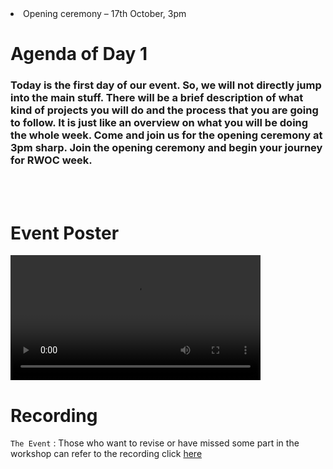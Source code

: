 <li>Opening ceremony – 17th October, 3pm 

<h1>Agenda of Day 1</h1>
<h3>Today is the first day of our event. So, we will not directly jump into the main stuff. There will be a brief description of what kind of projects you will do and the process that you are going to follow. It is just like an overview on what you will be doing the whole week. Come and join us for the opening ceremony at 3pm sharp. Join the opening ceremony and begin your journey for RWOC week. </h3>

<br>
<br>

# Event Poster

<video src="video.mp4" alt="poster" style="width:400px;"></video>

# Recording

`The Event` : 
Those who want to revise or have missed some part in the workshop can refer to the recording click [here](https://drive.google.com/file/d/1BedOSFTF7mj60rtdd9oJzC-GGQP1NW6q/view?usp=sharing)
